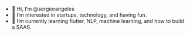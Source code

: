 - 👋 Hi, I’m @sergiorangeles
- 👀 I’m interested in startups, technology, and having fun.
- 🌱 I’m currently learning flutter, NLP, machine learning, and how to build a SAAS.


<!---
sergiorangeles/sergiorangeles is a ✨ special ✨ repository because its `README.md` (this file) appears on your GitHub profile.
You can click the Preview link to take a look at your changes.
--->
